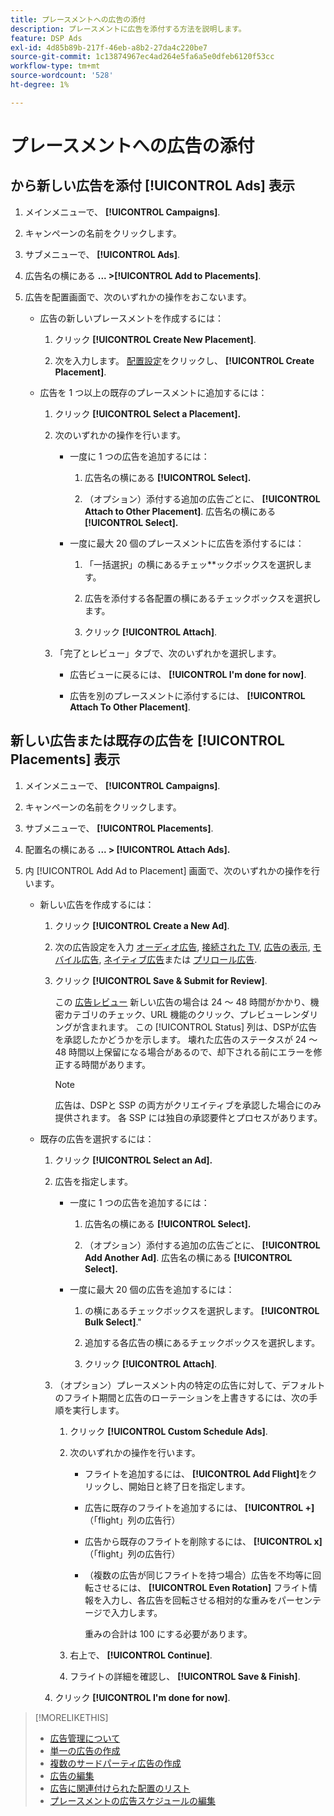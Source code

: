 ```yaml
---
title: プレースメントへの広告の添付
description: プレースメントに広告を添付する方法を説明します。
feature: DSP Ads
exl-id: 4d85b89b-217f-46eb-a8b2-27da4c220be7
source-git-commit: 1c13874967ec4ad264e5fa6a5e0dfeb6120f53cc
workflow-type: tm+mt
source-wordcount: '528'
ht-degree: 1%

---
```


# プレースメントへの広告の添付

## から新しい広告を添付 [!UICONTROL Ads] 表示

1. メインメニューで、 **[!UICONTROL Campaigns]**.

1. キャンペーンの名前をクリックします。

1. サブメニューで、 **[!UICONTROL Ads]**.

1. 広告名の横にある  **... >[!UICONTROL Add to Placements]**.

1. 広告を配置画面で、次のいずれかの操作をおこないます。

   * 広告の新しいプレースメントを作成するには：

      1. クリック **[!UICONTROL Create New Placement]**.

      1. 次を入力します。 [配置設定](/help/dsp/campaign-management/placements/placement-settings.md)をクリックし、 **[!UICONTROL Create Placement]**.
   * 広告を 1 つ以上の既存のプレースメントに追加するには：

      1. クリック **[!UICONTROL Select a Placement].**

      1. 次のいずれかの操作を行います。

         * 一度に 1 つの広告を追加するには：

            1. 広告名の横にある **[!UICONTROL Select].**

            1. （オプション）添付する追加の広告ごとに、 **[!UICONTROL Attach to Other Placement]**. 広告名の横にある **[!UICONTROL Select].**
         * 一度に最大 20 個のプレースメントに広告を添付するには：

            1. 「一括選択」の横にあるチェッ**ックボックスを選択します。

            1. 広告を添付する各配置の横にあるチェックボックスを選択します。

            1. クリック **[!UICONTROL Attach]**.
      1. 「完了とレビュー」タブで、次のいずれかを選択します。

         * 広告ビューに戻るには、 **[!UICONTROL I'm done for now]**.

         * 広告を別のプレースメントに添付するには、 **[!UICONTROL Attach To Other Placement]**.




## 新しい広告または既存の広告を [!UICONTROL Placements] 表示

1. メインメニューで、 **[!UICONTROL Campaigns]**.

1. キャンペーンの名前をクリックします。

1. サブメニューで、 **[!UICONTROL Placements]**.

1. 配置名の横にある  **... > [!UICONTROL Attach Ads].**

1. 内 [!UICONTROL Add Ad to Placement] 画面で、次のいずれかの操作を行います。

   * 新しい広告を作成するには：

      1. クリック **[!UICONTROL Create a New Ad]**.

      1. 次の広告設定を入力 [オーディオ広告](ad-settings-audio.md), [接続された TV](ad-settings-connected-tv.md), [広告の表示](ad-settings-display.md), [モバイル広告](ad-settings-mobile.md), [ネイティブ広告](ad-settings-native.md)または [プリロール広告](ad-settings-pre-roll.md).

      1. クリック **[!UICONTROL Save & Submit for Review]**.

         この [広告レビュー](ad-about.md) 新しい広告の場合は 24 ～ 48 時間がかかり、機密カテゴリのチェック、URL 機能のクリック、プレビューレンダリングが含まれます。 この [!UICONTROL Status] 列は、DSPが広告を承認したかどうかを示します。 壊れた広告のステータスが 24 ～ 48 時間以上保留になる場合があるので、却下される前にエラーを修正する時間があります。

         >[!NOTE]
         >
         >広告は、DSPと SSP の両方がクリエイティブを承認した場合にのみ提供されます。 各 SSP には独自の承認要件とプロセスがあります。
   * 既存の広告を選択するには：

      1. クリック **[!UICONTROL Select an Ad].**

      1. 広告を指定します。
         * 一度に 1 つの広告を追加するには：

            1. 広告名の横にある **[!UICONTROL Select].**

            1. （オプション）添付する追加の広告ごとに、 **[!UICONTROL Add Another Ad]**. 広告名の横にある **[!UICONTROL Select].**
         * 一度に最大 20 個の広告を追加するには：

            1. の横にあるチェックボックスを選択します。 **[!UICONTROL Bulk Select]**.&quot;

            1. 追加する各広告の横にあるチェックボックスを選択します。

            1. クリック **[!UICONTROL Attach]**.
      1. （オプション）プレースメント内の特定の広告に対して、デフォルトのフライト期間と広告のローテーションを上書きするには、次の手順を実行します。

         1. クリック **[!UICONTROL Custom Schedule Ads]**.

         1. 次のいずれかの操作を行います。

            * フライトを追加するには、 **[!UICONTROL Add Flight]**&#x200B;をクリックし、開始日と終了日を指定します。

            * 広告に既存のフライトを追加するには、 **[!UICONTROL +]** （「flight」列の広告行）

            * 広告から既存のフライトを削除するには、 **[!UICONTROL x]** （「flight」列の広告行）

            * （複数の広告が同じフライトを持つ場合）広告を不均等に回転させるには、 **[!UICONTROL Even Rotation]** フライト情報を入力し、各広告を回転させる相対的な重みをパーセンテージで入力します。

               重みの合計は 100 にする必要があります。
         1. 右上で、 **[!UICONTROL Continue]**.

         1. フライトの詳細を確認し、 **[!UICONTROL Save & Finish]**.
      1. クリック **[!UICONTROL I'm done for now]**.






>[!MORELIKETHIS]
>
>* [広告管理について](ad-about.md)
>* [単一の広告の作成](ad-create.md)
>* [複数のサードパーティ広告の作成](ad-create-multiple.md)
>* [広告の編集](ad-edit.md)
>* [広告に関連付けられた配置のリスト](ad-list-placements.md)
>* [プレースメントの広告スケジュールの編集](/help/dsp/campaign-management/placements/placement-edit-ad-schedule.md)

